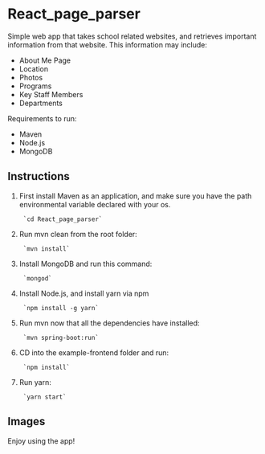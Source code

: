 # React_page_parser

Simple web app that takes school related websites, and retrieves important information from that website. This information may include:
- About Me Page
- Location
- Photos
- Programs
- Key Staff Members
- Departments

Requirements to run:
- Maven
- Node.js
- MongoDB

## Instructions

1. First install Maven as an application, and make sure you have the path environmental variable declared with your os.
    
        `cd React_page_parser`

2. Run mvn clean from the root folder:

        `mvn install`
    
3. Install MongoDB and run this command:
   
        `mongod`

4. Install Node.js, and install yarn via npm

        `npm install -g yarn`
    
5. Run mvn now that all the dependencies have installed:
   
        `mvn spring-boot:run`
 
6. CD into the example-frontend folder and run:

        `npm install`
    
7. Run yarn:

        `yarn start`

## Images


Enjoy using the app!
    
  